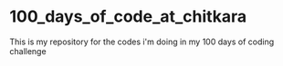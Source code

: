 # 100_days_of_code_at_chitkara
This is my repository for the codes i'm doing in my 100 days of coding challenge
